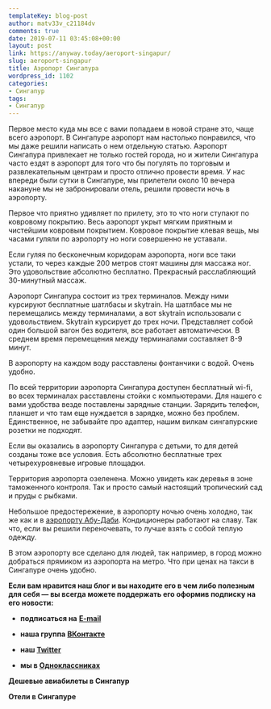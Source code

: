 ```yaml
---
templateKey: blog-post
author: matv33v_c21184dv
comments: true
date: 2019-07-11 03:45:08+00:00
layout: post
link: https://anyway.today/aeroport-singapur/
slug: aeroport-singapur
title: Аэропорт Сингапура
wordpress_id: 1102
categories:
- Сингапур
tags:
- Сингапур
---
```


Первое место куда мы все с вами попадаем в новой стране это, чаще всего аэропорт. В Сингапуре аэропорт нам настолько понравился, что мы даже решили написать о нем отдельную статью. Аэропорт Сингапура привлекает не только гостей города, но и жители Сингапура часто ездят в аэропорт для того что бы погулять по торговым и развлекательным центрам и просто отлично провести время. У нас впереди были сутки в Сингапуре, мы прилетели около 10 вечера накануне мы не забронировали отель, решили провести ночь в аэропорту.<!-- more -->




Первое что приятно удивляет по прилету, это то что ноги ступают по ковровому покрытию. Весь аэропорт укрыт мягким приятным и чистейшим ковровым покрытием. Ковровое покрытие клевая вещь, мы часами гуляли по аэропорту но ноги совершенно не уставали.




Если гуляя по бесконечным коридорам аэропорта, ноги все таки устали, то через каждые 200 метров стоят машины для массажа ног. Это удовольствие абсолютно бесплатно. Прекрасный расслабляющий 30-минутный массаж.




Аэропорт Сингапура состоит из трех терминалов. Между ними курсируют бесплатные шатлбасы и skytrain. На шатлбасе мы не перемещались между терминалами, а вот skytrain использовали с удовольствием. Skytrain курсирует до трех ночи. Представляет собой один большой вагон без водителя, все работает автоматически. В среднем время перемещения между терминалами составляет 8-9 минут.




В аэропорту на каждом воду расставлены фонтанчики с водой. Очень удобно.




По всей территории аэропорта Сингапура доступен бесплатный wi-fi, во всех терминалах расставлены стойки с компьютерами. Для нашего с вами удобства везде поставлены зарядные станции. Зарядить телефон, планшет и что там еще нуждается в зарядке, можно без проблем. Единственное, не забывайте про адаптер, нашим вилкам сингапурские розетки не подходят.




Если вы оказались в аэропорту Сингапура с детьми, то для детей созданы тоже все условия. Есть абсолютно бесплатные трех четырехуровневые игровые площадки.




Территория аэропорта озеленена. Можно увидеть как деревья в зоне таможенного контроля. Так и просто самый настоящий тропический сад и пруды с рыбками.




Небольшое предостережение, в аэропорту ночью очень холодно, так же как и в [аэропорту Абу-Даби](http://anyway.today/kak-ne-isportit-otdih-na-seishelah/). Кондиционеры работают на славу. Так что, если вы решили переночевать, то лучше взять с собой теплую одежду.




В этом аэропорту все сделано для людей, так например, в город можно добраться прямиком из аэропорта на метро. Что при ценах на такси в Сингапуре очень удобно.


**Если вам нравится наш блог и вы находите его в чем либо полезным для себя — вы всегда можете поддержать его оформив подписку на его новости:**



 	
  * **подписаться на** [**E-mail**](https://feedburner.google.com/fb/a/mailverify?uri=Anywaytoday&amp;loc=en_US)

 	
  * **наша группа** [**ВКонтакте**](http://vk.com/public90452188)

 	
  * **наш [Twitter](https://twitter.com/TodayAnyway)**

 	
  * **мы в [Одноклассниках](http://ok.ru/group/54402107244544)**


**Дешевые авиабилеты в Сингапур**


**Отели в Сингапуре**

